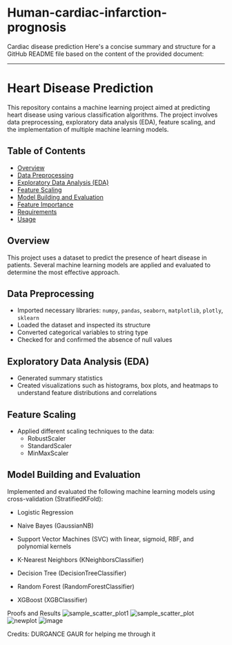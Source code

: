 # Human-cardiac-infarction-prognosis
Cardiac disease prediction
Here's a concise summary and structure for a GitHub README file based on the content of the provided document:

---

# Heart Disease Prediction

This repository contains a machine learning project aimed at predicting heart disease using various classification algorithms. The project involves data preprocessing, exploratory data analysis (EDA), feature scaling, and the implementation of multiple machine learning models.

## Table of Contents

- [Overview](#overview)
- [Data Preprocessing](#data-preprocessing)
- [Exploratory Data Analysis (EDA)](#exploratory-data-analysis-eda)
- [Feature Scaling](#feature-scaling)
- [Model Building and Evaluation](#model-building-and-evaluation)
- [Feature Importance](#feature-importance)
- [Requirements](#requirements)
- [Usage](#usage)

## Overview

This project uses a dataset to predict the presence of heart disease in patients. Several machine learning models are applied and evaluated to determine the most effective approach.

## Data Preprocessing

- Imported necessary libraries: `numpy`, `pandas`, `seaborn`, `matplotlib`, `plotly`, `sklearn`
- Loaded the dataset and inspected its structure
- Converted categorical variables to string type
- Checked for and confirmed the absence of null values

## Exploratory Data Analysis (EDA)

- Generated summary statistics
- Created visualizations such as histograms, box plots, and heatmaps to understand feature distributions and correlations

## Feature Scaling

- Applied different scaling techniques to the data:
  - RobustScaler
  - StandardScaler
  - MinMaxScaler

## Model Building and Evaluation

Implemented and evaluated the following machine learning models using cross-validation (StratifiedKFold):

- Logistic Regression
- Naive Bayes (GaussianNB)
- Support Vector Machines (SVC) with linear, sigmoid, RBF, and polynomial kernels
- K-Nearest Neighbors (KNeighborsClassifier)
- Decision Tree (DecisionTreeClassifier)
- Random Forest (RandomForestClassifier)

- XGBoost (XGBClassifier)

Proofs and Results
![sample_scatter_plot1](https://github.com/user-attachments/assets/fe28436c-094a-4f32-acc6-64853568d47c)
![sample_scatter_plot](https://github.com/user-attachments/assets/ffbda725-148f-43aa-8f0c-d5453d6686f1)
![newplot](https://github.com/user-attachments/assets/a9c7a2e7-34c5-453b-846d-d9804f94eee3)
![image](https://github.com/user-attachments/assets/2ddf9d56-5bdc-4812-8301-88577ec4aaa5)


Credits: DURGANCE GAUR for helping me through it 


